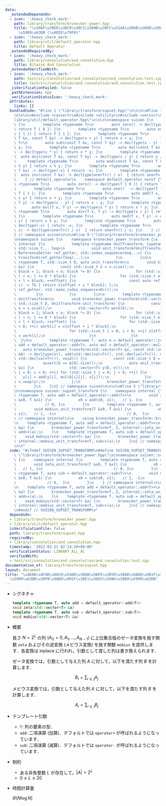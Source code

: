 ```yaml
---
data:
  _extendedDependsOn:
  - icon: ':heavy_check_mark:'
    path: library/transform/kronecker_power.hpp
    title: "\u30AF\u30ED\u30CD\u30C3\u30AB\u30FC\u51AA\u306B\u3088\u308B\u7DDA\u5F62\
      \u5909\u63DB (\u4EEE\u79F0)"
  - icon: ':heavy_check_mark:'
    path: library/util/default_operator.hpp
    title: Default Operator
  _extendedRequiredBy:
  - icon: ':heavy_check_mark:'
    path: library/convolution/and_convolution.hpp
    title: Bitwise And Convolution
  _extendedVerifiedWith:
  - icon: ':heavy_check_mark:'
    path: test/src/convolution/and_convolution/and_convolution.test.cpp
    title: test/src/convolution/and_convolution/and_convolution.test.cpp
  _isVerificationFailed: false
  _pathExtension: hpp
  _verificationStatusIcon: ':heavy_check_mark:'
  attributes:
    links: []
  bundledCode: "#line 1 \"library/transform/supset.hpp\"\n\n\n\n#line 1 \"library/transform/kronecker_power.hpp\"\
    \n\n\n\n#include <cassert>\n#include <utility>\n#include <vector>\n\n#line 1 \"\
    library/util/default_operator.hpp\"\n\n\n\nnamespace suisen {\n    namespace default_operator\
    \ {\n        template <typename T>\n        auto zero() -> decltype(T { 0 }) {\
    \ return T { 0 }; }\n        template <typename T>\n        auto one()  -> decltype(T\
    \ { 1 }) { return T { 1 }; }\n        template <typename T>\n        auto add(const\
    \ T &x, const T &y) -> decltype(x + y) { return x + y; }\n        template <typename\
    \ T>\n        auto sub(const T &x, const T &y) -> decltype(x - y) { return x -\
    \ y; }\n        template <typename T>\n        auto mul(const T &x, const T &y)\
    \ -> decltype(x * y) { return x * y; }\n        template <typename T>\n      \
    \  auto div(const T &x, const T &y) -> decltype(x / y) { return x / y; }\n   \
    \     template <typename T>\n        auto mod(const T &x, const T &y) -> decltype(x\
    \ % y) { return x % y; }\n        template <typename T>\n        auto neg(const\
    \ T &x) -> decltype(-x) { return -x; }\n        template <typename T>\n      \
    \  auto inv(const T &x) -> decltype(one<T>() / x)  { return one<T>() / x; }\n\
    \    } // default_operator\n    namespace default_operator_noref {\n        template\
    \ <typename T>\n        auto zero() -> decltype(T { 0 }) { return T { 0 }; }\n\
    \        template <typename T>\n        auto one()  -> decltype(T { 1 }) { return\
    \ T { 1 }; }\n        template <typename T>\n        auto add(T x, T y) -> decltype(x\
    \ + y) { return x + y; }\n        template <typename T>\n        auto sub(T x,\
    \ T y) -> decltype(x - y) { return x - y; }\n        template <typename T>\n \
    \       auto mul(T x, T y) -> decltype(x * y) { return x * y; }\n        template\
    \ <typename T>\n        auto div(T x, T y) -> decltype(x / y) { return x / y;\
    \ }\n        template <typename T>\n        auto mod(T x, T y) -> decltype(x %\
    \ y) { return x % y; }\n        template <typename T>\n        auto neg(T x) ->\
    \ decltype(-x) { return -x; }\n        template <typename T>\n        auto inv(T\
    \ x) -> decltype(one<T>() / x)  { return one<T>() / x; }\n    } // default_operator\n\
    } // namespace suisen\n\n\n#line 9 \"library/transform/kronecker_power.hpp\"\n\
    \nnamespace suisen {\n    namespace kronecker_power_transform {\n        namespace\
    \ internal {\n            template <typename UnitTransform, typename ReferenceGetter,\
    \ std::size_t... Seq>\n            void unit_transform(UnitTransform transform,\
    \ ReferenceGetter ref_getter, std::index_sequence<Seq...>) {\n               \
    \ transform(ref_getter(Seq)...);\n            }\n        }\n\n        template\
    \ <typename T, std::size_t D, auto unit_transform>\n        void kronecker_power_transform(std::vector<T>\
    \ &x) {\n            const std::size_t n = x.size();\n            for (std::size_t\
    \ block = 1; block < n; block *= D) {\n                for (std::size_t l = 0;\
    \ l < n; l += D * block) {\n                    for (std::size_t offset = l; offset\
    \ < l + block; ++offset) {\n                        const auto ref_getter = [&](std::size_t\
    \ i) -> T& { return x[offset + i * block]; };\n                        internal::unit_transform(unit_transform,\
    \ ref_getter, std::make_index_sequence<D>());\n                    }\n       \
    \         }\n            }\n        }\n\n        template <typename T, typename\
    \ UnitTransform>\n        void kronecker_power_transform(std::vector<T> &x, const\
    \ std::size_t D, UnitTransform unit_transform) {\n            const std::size_t\
    \ n = x.size();\n            std::vector<T> work(D);\n            for (std::size_t\
    \ block = 1; block < n; block *= D) {\n                for (std::size_t l = 0;\
    \ l < n; l += D * block) {\n                    for (std::size_t offset = l; offset\
    \ < l + block; ++offset) {\n                        for (std::size_t i = 0; i\
    \ < D; ++i) work[i] = x[offset + i * block];\n                        unit_transform(work);\n\
    \                        for (std::size_t i = 0; i < D; ++i) x[offset + i * block]\
    \ = work[i];\n                    }\n                }\n            }\n      \
    \  }\n\n        template <typename T, auto e = default_operator::zero<T>, auto\
    \ add = default_operator::add<T>, auto mul = default_operator::mul<T>>\n     \
    \   auto kronecker_power_transform(std::vector<T> &x, const std::vector<std::vector<T>>\
    \ &A) -> decltype(e(), add(std::declval<T>(), std::declval<T>()), mul(std::declval<T>(),\
    \ std::declval<T>()), void()) {\n            const std::size_t D = A.size();\n\
    \            assert(D == A[0].size());\n            auto unit_transform = [&](std::vector<T>\
    \ &x) {\n                std::vector<T> y(D, e());\n                for (std::size_t\
    \ i = 0; i < D; ++i) for (std::size_t j = 0; j < D; ++j) {\n                 \
    \   y[i] = add(y[i], mul(A[i][j], x[j]));\n                }\n               \
    \ x.swap(y);\n            };\n            kronecker_power_transform<T>(x, D, unit_transform);\n\
    \        }\n    }\n} // namespace suisen\n\n\n\n#line 5 \"library/transform/supset.hpp\"\
    \n\nnamespace suisen::supset_transform {\n    namespace internal {\n        template\
    \ <typename T, auto add = default_operator::add<T>>\n        void zeta_unit_transform(T\
    \ &x0, T &x1) {\n            x0 = add(x0, x1);   // 1, 1\n                   \
    \             // 0, 1\n        }\n        template <typename T, auto sub = default_operator::sub<T>>\n\
    \        void mobius_unit_transform(T &x0, T &x1) {\n            x0 = sub(x0,\
    \ x1);   // 1, -1\n                                // 0,  1\n        }\n    }\
    \ // namespace internal\n\n    using kronecker_power_transform::kronecker_power_transform;\n\
    \n    template <typename T, auto add = default_operator::add<T>>\n    void zeta(std::vector<T>\
    \ &a) {\n        kronecker_power_transform<T, 2, internal::zeta_unit_transform<T,\
    \ add>>(a);\n    }\n    template <typename T, auto sub = default_operator::sub<T>>\n\
    \    void mobius(std::vector<T> &a) {\n        kronecker_power_transform<T, 2,\
    \ internal::mobius_unit_transform<T, sub>>(a);\n    }\n} // namespace suisen::supset_transform\n\
    \n\n"
  code: "#ifndef SUISEN_SUPSET_TRANSFORM\n#define SUISEN_SUPSET_TRANSFORM\n\n#include\
    \ \"library/transform/kronecker_power.hpp\"\n\nnamespace suisen::supset_transform\
    \ {\n    namespace internal {\n        template <typename T, auto add = default_operator::add<T>>\n\
    \        void zeta_unit_transform(T &x0, T &x1) {\n            x0 = add(x0, x1);\
    \   // 1, 1\n                                // 0, 1\n        }\n        template\
    \ <typename T, auto sub = default_operator::sub<T>>\n        void mobius_unit_transform(T\
    \ &x0, T &x1) {\n            x0 = sub(x0, x1);   // 1, -1\n                  \
    \              // 0,  1\n        }\n    } // namespace internal\n\n    using kronecker_power_transform::kronecker_power_transform;\n\
    \n    template <typename T, auto add = default_operator::add<T>>\n    void zeta(std::vector<T>\
    \ &a) {\n        kronecker_power_transform<T, 2, internal::zeta_unit_transform<T,\
    \ add>>(a);\n    }\n    template <typename T, auto sub = default_operator::sub<T>>\n\
    \    void mobius(std::vector<T> &a) {\n        kronecker_power_transform<T, 2,\
    \ internal::mobius_unit_transform<T, sub>>(a);\n    }\n} // namespace suisen::supset_transform\n\
    \n#endif // SUISEN_SUPSET_TRANSFORM\n"
  dependsOn:
  - library/transform/kronecker_power.hpp
  - library/util/default_operator.hpp
  isVerificationFile: false
  path: library/transform/supset.hpp
  requiredBy:
  - library/convolution/and_convolution.hpp
  timestamp: '2022-03-21 02:24:20+09:00'
  verificationStatus: LIBRARY_ALL_AC
  verifiedWith:
  - test/src/convolution/and_convolution/and_convolution.test.cpp
documentation_of: library/transform/supset.hpp
layout: document
title: "\u4E0A\u4F4D\u96C6\u5408\u306B\u5BFE\u3059\u308B\u9AD8\u901F\u30BC\u30FC\u30BF\
  \u5909\u63DB\u30FB\u9AD8\u901F\u30E1\u30D3\u30A6\u30B9\u5909\u63DB"
---
```


- シグネチャ

  ```cpp
  template <typename T, auto add = default_operator::add<T>>
  void zeta(std::vector<T> &a)
  template <typename T, auto sub = default_operator::sub<T>>
  void mobius(std::vector<T> &a)
  ```

- 概要

  長さ $N=2^L$ の列 $(A_0=0,A_1,\ldots,A_{N-1})$ に上位集合版のゼータ変換を施す関数 `zeta` およびその逆変換 (メビウス変換) を施す関数 `mobius` を提供します．各変換は inplace に行われ，引数として渡した列は書き換えられます．

  ゼータ変換では，引数として与えた列 $A$ に対して，以下を満たす列 $B$ を計算します．

    $$ B_i = \sum_{i\subseteq j} A_j $$
  
  メビウス変換では，引数として与えた列 $A$ に対して，以下を満たす列 $B$ を計算します．

    $$ A_i = \sum_{i\subseteq j} B_j $$

- テンプレート引数

  - `T`: 列の要素の型．
  - `add`: 二項演算 (加算)．デフォルトでは `operator+` が呼ばれるようになっています．
  - `sub`: 二項演算 (減算)．デフォルトでは `operator-` が呼ばれるようになっています．

- 制約

  - ある非負整数 $L$ が存在して，$\vert A\vert = 2 ^ L$
  - $0\leq L\leq 20$

- 時間計算量

  $\Theta(N\log N)$
